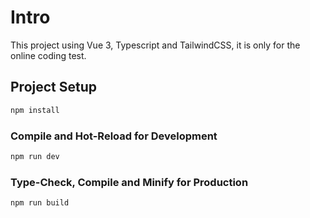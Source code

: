 # Intro
This project using Vue 3, Typescript and TailwindCSS, it is only for the online coding test.  
## Project Setup

```sh
npm install
```

### Compile and Hot-Reload for Development

```sh
npm run dev
```

### Type-Check, Compile and Minify for Production

```sh
npm run build
```
